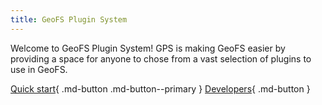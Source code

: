 ```yaml
---
title: GeoFS Plugin System
---
```


Welcome to GeoFS Plugin System! GPS is making GeoFS easier by providing a space for anyone to chose from a vast selection of plugins to use in GeoFS.

[Quick start](./getting-started.md){ .md-button .md-button--primary }
[Developers](./developers/index.md){ .md-button }
